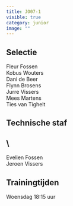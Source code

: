 ```yaml
---
title: JO07-1
visible: true
category: junior
image: ""
---
```

## Selectie

F﻿leur Fossen\
K﻿obus Wouters\
D﻿ani de Beer\
F﻿lynn Brosens\
J﻿urre Vissers\
M﻿ees Martens\
T﻿ies van Tighelt

## Technische staf 

## \
E﻿velien Fossen\
J﻿eroen Vissers

## Trainingtijden

Woensdag 18:15 uur